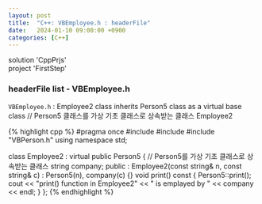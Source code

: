 ```yaml
---
layout: post
title:  "C++: VBEmployee.h : headerFile"
date:   2024-01-10 09:00:00 +0900
categories: [C++]
---
```


solution 'CppPrjs'   
project 'FirstStep'   
   
### headerFile list - VBEmployee.h   
`VBEmployee.h` : Employee2 class inherits Person5 class as a virtual base class // Person5 클래스를 가상 기초 클래스로 상속받는 클래스 Employee2   
   
{% highlight cpp %}
#pragma once
#include <iostream>
#include <string>
#include "VBPerson.h"
using namespace std;

class Employee2 : virtual public Person5 {														// Person5를 가상 기초 클래스로 상속받는 클래스
	string company;
public :
	Employee2(const string& n, const string& c) : Person5(n), company(c) {}
	void print() const {
		Person5::print();
		cout << "print() function in Employee2" << " is emplayed by " << company << endl;
	}
};
{% endhighlight %}
